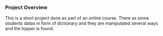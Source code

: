 ### Project Overview

 This is a short project done as part of an online course. There as some students datas in form of dictionary and they are manipulated several ways and the topper is found.


